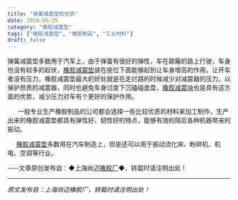 ```yaml
---
title: "弹簧减震垫的优势"
date: 2010-05-25
category: "橡胶减震垫"
tags: ["橡胶减震垫", "橡胶制品", "工业材料"]
draft: false
---
```


弹簧减震垫多数用于汽车上，由于弹簧有很好的弹性，车在颠簸的路上行驶，车身也没有较多的起伏，[橡胶减震垫](http://www.smpolymer.com/xiangjiaojianzhendian/)装在座位下面能够起到让车身增高的作用，让开车者没有压力，橡胶减震垫最大的好处就是在走烂路的时候减少对减震器的压力，以保护昂贵的减震器，同时也避免车身过度下沉磕碰底盘，[橡胶减震块](http://www.smpolymer.com/)也是具有这方面的优势，减少压力对车有个更好的保护作用。

      一般专业生产橡胶制品的公司都会选择一些比较优质的材料来加工制作，生产出来的橡胶减震垫都具有弹性好、韧性好的特点，能够有效的阻尼各种机器带来的振动。

     [橡胶减震垫](http://www.smpolymer.com/xiangjiaojianzhendian/)多数用在汽车制造上，但是还可以用于振动流化床、粉碎机、机电、空调等行业。 

----文章原创发布自：◆上海尚迈[橡胶厂](http://www.smpolymer.com/)◆，转载时请注明出处！

---

*原文发布自：上海尚迈橡胶厂，转载时请注明出处！*
